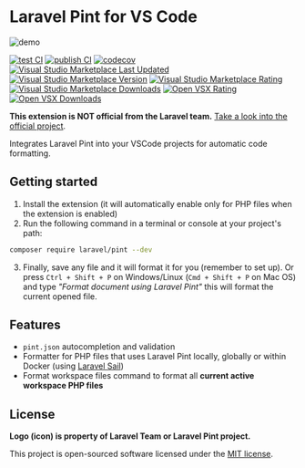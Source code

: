 # Laravel Pint for VS Code

![demo](https://github.com/open-southeners/vscode-laravel-pint/blob/main/images/demo.gif?raw=true)

[![test CI](https://github.com/open-southeners/vscode-laravel-pint/actions/workflows/test.yml/badge.svg)](https://github.com/open-southeners/vscode-laravel-pint/actions/workflows/test.yml) [![publish CI](https://github.com/open-southeners/vscode-laravel-pint/actions/workflows/publish.yml/badge.svg)](https://github.com/open-southeners/vscode-laravel-pint/actions/workflows/publish.yml) [![codecov](https://codecov.io/gh/open-southeners/vscode-laravel-pint/branch/main/graph/badge.svg?token=5M9M8VDLEV)](https://codecov.io/gh/open-southeners/vscode-laravel-pint) [![Visual Studio Marketplace Last Updated](https://img.shields.io/visual-studio-marketplace/last-updated/open-southeners.laravel-pint)](https://marketplace.visualstudio.com/items?itemName=open-southeners.laravel-pint&ssr=false#version-history) [![Visual Studio Marketplace Version](https://img.shields.io/visual-studio-marketplace/v/open-southeners.laravel-pint)](https://marketplace.visualstudio.com/items?itemName=open-southeners.laravel-pint&ssr=false#version-history) [![Visual Studio Marketplace Rating](https://img.shields.io/visual-studio-marketplace/r/open-southeners.laravel-pint?logo=visualstudiocode)](https://marketplace.visualstudio.com/items?itemName=open-southeners.laravel-pint&ssr=false#review-details) [![Visual Studio Marketplace Downloads](https://img.shields.io/visual-studio-marketplace/d/open-southeners.laravel-pint?logo=visualstudiocode)](https://marketplace.visualstudio.com/items?itemName=open-southeners.laravel-pint) [![Open VSX Rating](https://img.shields.io/open-vsx/rating/open-southeners/laravel-pint?logo=vscodium&logoColor=%23fff)](https://open-vsx.org/extension/open-southeners/laravel-pint/reviews) [![Open VSX Downloads](https://img.shields.io/open-vsx/dt/open-southeners/laravel-pint?logo=vscodium&logoColor=%23fff)](https://open-vsx.org/extension/open-southeners/laravel-pint)

**This extension is NOT official from the Laravel team.** [Take a look into the official project](https://github.com/laravel/pint).

Integrates Laravel Pint into your VSCode projects for automatic code formatting.

## Getting started

1. Install the extension (it will automatically enable only for PHP files when the extension is enabled) 
2. Run the following command in a terminal or console at your project's path:

```sh
composer require laravel/pint --dev
```

3. Finally, save any file and it will format it for you (remember to set up). Or press `Ctrl + Shift + P` on Windows/Linux (`Cmd + Shift + P` on Mac OS) and type _"Format document using Laravel Pint"_ this will format the current opened file.

## Features

- `pint.json` autocompletion and validation
- Formatter for PHP files that uses Laravel Pint locally, globally or within Docker (using [Laravel Sail](https://laravel.com/docs/9.x/sail))
- Format workspace files command to format all **current active workspace PHP files**

## License

**Logo (icon) is property of Laravel Team or Laravel Pint project.**

This project is open-sourced software licensed under the [MIT license](LICENSE.md).